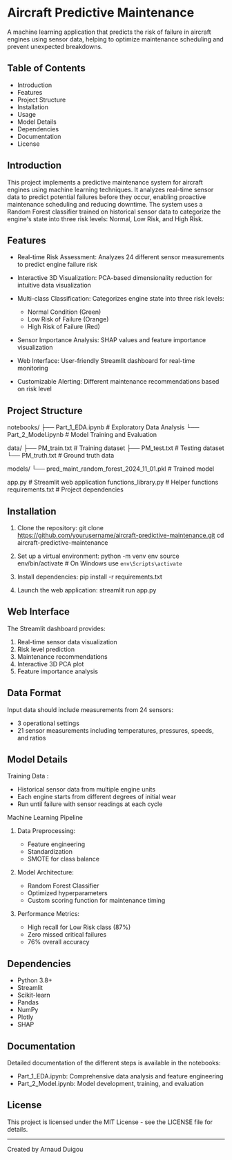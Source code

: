 # Aircraft Predictive Maintenance
A machine learning application that predicts the risk of failure in aircraft engines using sensor data, helping to optimize maintenance scheduling and prevent unexpected breakdowns.

## Table of Contents

- Introduction
- Features
- Project Structure
- Installation
- Usage
- Model Details
- Dependencies
- Documentation
- License

## Introduction
This project implements a predictive maintenance system for aircraft engines using machine learning techniques. It analyzes real-time sensor data to predict potential failures before they occur, enabling proactive maintenance scheduling and reducing downtime. The system uses a Random Forest classifier trained on historical sensor data to categorize the engine's state into three risk levels: Normal, Low Risk, and High Risk.


## Features

- Real-time Risk Assessment: Analyzes 24 different sensor measurements to predict engine failure risk
- Interactive 3D Visualization: PCA-based dimensionality reduction for intuitive data visualization
- Multi-class Classification: Categorizes engine state into three risk levels:
    - Normal Condition (Green)
    - Low Risk of Failure (Orange)
    - High Risk of Failure (Red)

- Sensor Importance Analysis: SHAP values and feature importance visualization
- Web Interface: User-friendly Streamlit dashboard for real-time monitoring
- Customizable Alerting: Different maintenance recommendations based on risk level

## Project Structure

notebooks/
├── Part_1_EDA.ipynb            # Exploratory Data Analysis
└── Part_2_Model.ipynb          # Model Training and Evaluation

data/
├── PM_train.txt               # Training dataset
├── PM_test.txt               # Testing dataset
└── PM_truth.txt              # Ground truth data

models/
└── pred_maint_random_forest_2024_11_01.pkl    # Trained model

app.py                        # Streamlit web application
functions_library.py          # Helper functions
requirements.txt              # Project dependencies

## Installation

1. Clone the repository:
git clone https://github.com/yourusername/aircraft-predictive-maintenance.git
cd aircraft-predictive-maintenance

2. Set up a virtual environment:
python -m venv env
source env/bin/activate  # On Windows use `env\Scripts\activate`

3. Install dependencies:
pip install -r requirements.txt

4. Launch the web application:
streamlit run app.py

## Web Interface
The Streamlit dashboard provides:

1. Real-time sensor data visualization
2. Risk level prediction
3. Maintenance recommendations
4. Interactive 3D PCA plot
5. Feature importance analysis

## Data Format
Input data should include measurements from 24 sensors:
- 3 operational settings
- 21 sensor measurements including temperatures, pressures, speeds, and ratios

## Model Details
Training Data : 
- Historical sensor data from multiple engine units
- Each engine starts from different degrees of initial wear
- Run until failure with sensor readings at each cycle

Machine Learning Pipeline
1. Data Preprocessing:
    - Feature engineering
    - Standardization
    - SMOTE for class balance

2. Model Architecture:
    - Random Forest Classifier
    - Optimized hyperparameters
    - Custom scoring function for maintenance timing

3. Performance Metrics:
    - High recall for Low Risk class (87%)
    - Zero missed critical failures
    - 76% overall accuracy

## Dependencies
- Python 3.8+
- Streamlit
- Scikit-learn
- Pandas
- NumPy
- Plotly
- SHAP

## Documentation
Detailed documentation of the different steps is available in the notebooks:
- Part_1_EDA.ipynb: Comprehensive data analysis and feature engineering
- Part_2_Model.ipynb: Model development, training, and evaluation

## License
This project is licensed under the MIT License - see the LICENSE file for details.

---

Created by Arnaud Duigou
